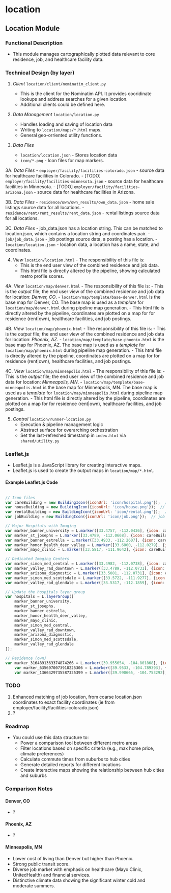 # location

## Location Module

### Functional Description

- This module manages cartographically plotted data relevant to core residence, job, and healthcare facility data.

### Technical Design (by layer)

1. *Client*  `location/client/nominatim_client.py`
    - This is the client for the Nominatim API. It provides cooridinate lookups and address searches for a given location.
    - Additional clients could be defined here.

2. *Data Management* `location/location.py`
    - Handles loading and saving of location data
    - Writing to `location/maps/*.html` maps.
    - General geo-orriented utility functions.

3. *Data Files*
    - `location/location.json` - Stores location data
    - `icon/*.png` - Icon files for map markers.

3A. *Data Files*
    - `employer/facility/facilities-colorado.json` - source data for healthcare facilities in Colorado.
    - [TODO]  `employer/facility/facilities-minnesota.json` - source data for healthcare facilities in Minnesota.
    - [TODO]  `employer/facility/facilities-arizona.json` - source data for healthcare facilities in Arizona.

3B. *Data Files*
    - `residence/own/own_results/own_data.json` - home sale listings source data for all locations.
    - `residence/rent/rent_results/rent_data.json` - rental listings source data for all locations.

3C. *Data Files*
    - job_data.json has a location string.  This can be matched to location.json, which contains a location string and coordinates pair.
    - `job/job_data.json` - job postings source data, a posting has a location.
    - `location/location.json` - location data, a location has a name, state, and coordinates.

4. *View*  `location/location.html` - The responsibility of this file is:
    - This is the end user view of the combined residence and job data.
    - This html file is directly altered by the pipeline, showing calculated metro profile scores.

4A. *View*  `location/map/denver.html` - The responsibility of this file is:
    - This is the *output* file; the end user view of the combined residence and job data for location: *Denver, CO*.
    - `location/map/template/base-denver.html` is the base map for Denver, CO.  The base map is used as a *template* for `location/map/denver.html` during pipeline map generation.
    - This html file is directly altered by the pipeline, coordinates are plotted on a map for for residence (rent|own), healthcare facilities, and job postings.

4B. *View*  `location/map/phoenix.html` - The responsibility of this file is:
    - This is the *output* file; the end user view of the combined residence and job data for location: *Phoenix, AZ*.
    - `location/map/template/base-phoenix.html` is the base map for Phoenix, AZ.  The base map is used as a *template* for `location/map/phoenix.html` during pipeline map generation.
    - This html file is directly altered by the pipeline, coordinates are plotted on a map for for residence (rent|own), healthcare facilities, and job postings.

4C. *View*  `location/map/minneapolis.html` - The responsibility of this file is:
    - This is the *output* file; the end user view of the combined residence and job data for location: *Minneapolis, MN*.
    - `location/map/template/base-minneapolis.html` is the base map for Minneapolis, MN.  The base map is used as a *template* for `location/map/minneapolis.html` during pipeline map generation.
    - This html file is directly altered by the pipeline, coordinates are plotted on a map for for residence (rent|own), healthcare facilities, and job postings.

5. *Control* `location/runner-location.py`
    - Execution & pipeline management logic
    - Abstract surface for overarching orchestration
    - Set the last-refreshed timestamp in `index.html` via `shared/utility.py`

### Leaflet.js

- Leaflet.js is a JavaScript library for creating interactive maps.
- Leaflet.js is used to create the output maps in `location/map/*.html`.

#### Example Leaflet.js Code

```javascript

// Icon files
var careBuilding = new BuildingIcon({iconUrl: 'icon/hospital.png'});  // healthcare facility
var houseBuilding = new BuildingIcon({iconUrl: 'icon/house.png'});  // residence (own)
var rentalBuilding = new BuildingIcon({iconUrl: 'icon/rental.png'});  // residence (rent)
var jobBuilding = new BuildingIcon({iconUrl: 'icon/job.png'});  // job

// Major Hospitals with Imaging
var marker_banner_university = L.marker([33.4757, -112.0436], {icon: careBuilding}).bindPopup('Banner University Medical Center Phoenix');
var marker_st_josephs = L.marker([33.4789, -112.0668], {icon: careBuilding}).bindPopup('St. Joseph\'s Hospital and Medical Center');
var marker_banner_estrella = L.marker([33.4933, -112.2607], {icon: careBuilding}).bindPopup('Banner Estrella Medical Center');
var marker_honor_health_deer_valley = L.marker([33.6800, -112.0279], {icon: careBuilding}).bindPopup('HonorHealth Deer Valley Medical Center');
var marker_mayo_clinic = L.marker([33.5817, -111.9642], {icon: careBuilding}).bindPopup('Mayo Clinic Hospital');

// Dedicated Imaging Centers
var marker_simon_med_central = L.marker([33.4982, -112.0738], {icon: careBuilding}).bindPopup('SimonMed Imaging - Central Phoenix');
var marker_valley_rad_downtown = L.marker([33.4789, -112.0731], {icon: careBuilding}).bindPopup('Valley Radiologists - Downtown Phoenix');
var marker_arizona_diagnostic = L.marker([33.5081, -112.0731], {icon: careBuilding}).bindPopup('Arizona Diagnostic Radiology');
var marker_simon_med_scottsdale = L.marker([33.5722, -111.9277], {icon: careBuilding}).bindPopup('SimonMed Imaging - Scottsdale');
var marker_valley_rad_glendale = L.marker([33.5317, -112.1859], {icon: careBuilding}).bindPopup('Valley Radiologists - Glendale');

// Update the hospitals layer group
var hospitals = L.layerGroup([
    marker_banner_university,
    marker_st_josephs,
    marker_banner_estrella,
    marker_honor_health_deer_valley,
    marker_mayo_clinic,
    marker_simon_med_central,
    marker_valley_rad_downtown,
    marker_arizona_diagnostic,
    marker_simon_med_scottsdale,
    marker_valley_rad_glendale
]);

// Residence (own)
var marker_3164891363374874266 = L.marker([39.955654, -104.801868], {icon: houseBuilding}).bindPopup('<a href=\'https://www.realtor.com/realestateandhomes-detail/2174-Farmlore-Dr_Brighton_CO_80601_M99752-70619\' target=\'_blank\'>$489K</a>');
	var marker_6356970073918225306 = L.marker([39.9533, -104.789393], {icon: houseBuilding}).bindPopup('<a href=\'https://www.realtor.com/realestateandhomes-detail/2305-Serenidad-St_Brighton_CO_80601_M92319-81314\' target=\'_blank\'>$471K</a>');
	var marker_1366429735587325399 = L.marker([39.990665, -104.753292], {icon: houseBuilding}).bindPopup('<a href=\'https://www.realtor.com/realestateandhomes-detail/224-Kino-Ct_Brighton_CO_80601_M90467-75809\' target=\'_blank\'>$500K</a>');

```

### TODO

1. Enhanced matching of job location, from coarse location.json coordinates to exact facility coordinates (ie from employer/facility/facilities-colorado.json)
2. ?

### Roadmap

- You could use this data structure to:
  - Power a comparison tool between different metro areas
  - Filter locations based on specific criteria (e.g., max home price, climate preferences)
  - Calculate commute times from suburbs to hub cities
  - Generate detailed reports for different locations
  - Create interactive maps showing the relationship between hub cities and suburbs

### Comparison Notes

#### Denver, CO

- ?

#### Phoenix, AZ

- ?

#### Minneapolis, MN

- Lower cost of living than Denver but higher than Phoenix.
- Strong public transit score.
- Diverse job market with emphasis on healthcare (Mayo Clinic, UnitedHealth) and financial services.
- Distinctive climate data showing the significant winter cold and moderate summers.
